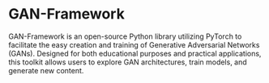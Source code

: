 # GAN-Framework
GAN-Framework is an open-source Python library utilizing PyTorch to facilitate the easy creation and training of Generative Adversarial Networks (GANs). Designed for both educational purposes and practical applications, this toolkit allows users to explore GAN architectures, train models, and generate new content.
